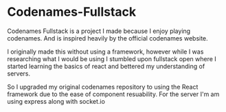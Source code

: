 # Codenames-Fullstack

Codenames Fullstack is a project I made because I enjoy playing codenames. And is inspired heavily by the official codenames website.

I originally made this without using a framework, however while I was researching what I would be using I stumbled upon fullstack open where I started learning the basics of react and bettered my understanding of servers.

So I upgraded my original codenames repository to using the React framework due to the ease of component resuability.
For the server I'm am using express along with socket.io
